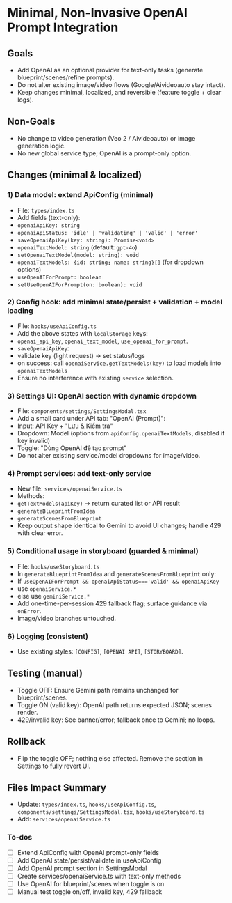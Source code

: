 <!-- 3b830b0f-7386-4124-9c47-da38256ffed1 23c3716b-530b-4ec3-aafd-a1c612940836 -->
# Minimal, Non-Invasive OpenAI Prompt Integration

## Goals

- Add OpenAI as an optional provider for text-only tasks (generate blueprint/scenes/refine prompts).
- Do not alter existing image/video flows (Google/Aivideoauto stay intact).
- Keep changes minimal, localized, and reversible (feature toggle + clear logs).

## Non-Goals

- No change to video generation (Veo 2 / Aivideoauto) or image generation logic.
- No new global service type; OpenAI is a prompt-only option.

## Changes (minimal & localized)

### 1) Data model: extend ApiConfig (minimal)

- File: `types/index.ts`
- Add fields (text-only):
- `openaiApiKey: string`
- `openaiApiStatus: 'idle' | 'validating' | 'valid' | 'error'`
- `saveOpenaiApiKey(key: string): Promise<void>`
- `openaiTextModel: string` (default: `gpt-4o`)
- `setOpenaiTextModel(model: string): void`
- `openaiTextModels: {id: string; name: string}[]` (for dropdown options)
- `useOpenAIForPrompt: boolean`
- `setUseOpenAIForPrompt(on: boolean): void`

### 2) Config hook: add minimal state/persist + validation + model loading

- File: `hooks/useApiConfig.ts`
- Add the above states with `localStorage` keys:
- `openai_api_key`, `openai_text_model`, `use_openai_for_prompt`.
- `saveOpenaiApiKey`:
- validate key (light request) → set status/logs
- on success: call `openaiService.getTextModels(key)` to load models into `openaiTextModels`
- Ensure no interference with existing `service` selection.

### 3) Settings UI: OpenAI section with dynamic dropdown

- File: `components/settings/SettingsModal.tsx`
- Add a small card under API tab: "OpenAI (Prompt)":
- Input: API Key + "Lưu & Kiểm tra"
- Dropdown: Model (options from `apiConfig.openaiTextModels`, disabled if key invalid)
- Toggle: "Dùng OpenAI để tạo prompt"
- Do not alter existing service/model dropdowns for image/video.

### 4) Prompt services: add text-only service

- New file: `services/openaiService.ts`
- Methods:
- `getTextModels(apiKey)` → return curated list or API result
- `generateBlueprintFromIdea`
- `generateScenesFromBlueprint`
- Keep output shape identical to Gemini to avoid UI changes; handle 429 with clear error.

### 5) Conditional usage in storyboard (guarded & minimal)

- File: `hooks/useStoryboard.ts`
- In `generateBlueprintFromIdea` and `generateScenesFromBlueprint` only:
- If `useOpenAIForPrompt && openaiApiStatus==='valid' && openaiApiKey`
- use `openaiService.*`
- else use `geminiService.*`
- Add one-time-per-session 429 fallback flag; surface guidance via `onError`.
- Image/video branches untouched.

### 6) Logging (consistent)

- Use existing styles: `[CONFIG]`, `[OPENAI API]`, `[STORYBOARD]`.

## Testing (manual)

- Toggle OFF: Ensure Gemini path remains unchanged for blueprint/scenes.
- Toggle ON (valid key): OpenAI path returns expected JSON; scenes render.
- 429/invalid key: See banner/error; fallback once to Gemini; no loops.

## Rollback

- Flip the toggle OFF; nothing else affected. Remove the section in Settings to fully revert UI.

## Files Impact Summary

- Update: `types/index.ts`, `hooks/useApiConfig.ts`, `components/settings/SettingsModal.tsx`, `hooks/useStoryboard.ts`
- Add: `services/openaiService.ts`

### To-dos

- [ ] Extend ApiConfig with OpenAI prompt-only fields
- [ ] Add OpenAI state/persist/validate in useApiConfig
- [ ] Add OpenAI prompt section in SettingsModal
- [ ] Create services/openaiService.ts with text-only methods
- [ ] Use OpenAI for blueprint/scenes when toggle is on
- [ ] Manual test toggle on/off, invalid key, 429 fallback